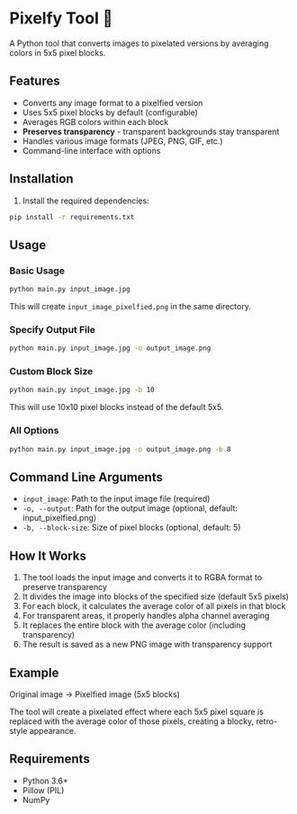 # Pixelfy Tool 👾

A Python tool that converts images to pixelated versions by averaging colors in 5x5 pixel blocks.

## Features

- Converts any image format to a pixelfied version
- Uses 5x5 pixel blocks by default (configurable)
- Averages RGB colors within each block
- **Preserves transparency** - transparent backgrounds stay transparent
- Handles various image formats (JPEG, PNG, GIF, etc.)
- Command-line interface with options

## Installation

1. Install the required dependencies:

```bash
pip install -r requirements.txt
```

## Usage

### Basic Usage

```bash
python main.py input_image.jpg
```

This will create `input_image_pixelfied.png` in the same directory.

### Specify Output File

```bash
python main.py input_image.jpg -o output_image.png
```

### Custom Block Size

```bash
python main.py input_image.jpg -b 10
```

This will use 10x10 pixel blocks instead of the default 5x5.

### All Options

```bash
python main.py input_image.jpg -o output_image.png -b 8
```

## Command Line Arguments

- `input_image`: Path to the input image file (required)
- `-o, --output`: Path for the output image (optional, default: input_pixelfied.png)
- `-b, --block-size`: Size of pixel blocks (optional, default: 5)

## How It Works

1. The tool loads the input image and converts it to RGBA format to preserve transparency
2. It divides the image into blocks of the specified size (default 5x5 pixels)
3. For each block, it calculates the average color of all pixels in that block
4. For transparent areas, it properly handles alpha channel averaging
5. It replaces the entire block with the average color (including transparency)
6. The result is saved as a new PNG image with transparency support

## Example

Original image → Pixelfied image (5x5 blocks)

The tool will create a pixelated effect where each 5x5 pixel square is replaced with the average color of those pixels, creating a blocky, retro-style appearance.

## Requirements

- Python 3.6+
- Pillow (PIL)
- NumPy

